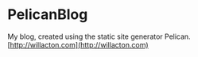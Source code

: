 PelicanBlog
===========

My blog, created using the static site generator Pelican.
[http://willacton.com](http://willacton.com)

